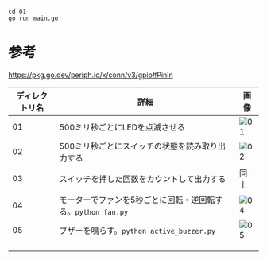 ```
cd 01
go run main.go
```

# 参考
https://pkg.go.dev/periph.io/x/conn/v3/gpio#PinIn

| ディレクトリ名 | 詳細 | 画像
| --- | --- | ---
| 01 | 500ミリ秒ごとにLEDを点滅させる |![01](https://github.com/user-attachments/assets/cc7b3646-9d9c-48f1-b04e-7b7d87d28501)
| 02 | 500ミリ秒ごとにスイッチの状態を読み取り出力する | ![02](https://github.com/user-attachments/assets/18eb3f10-3f9d-4b30-b064-4f91910cbc7d)
| 03 | スイッチを押した回数をカウントして出力する | 同上 |
| 04 | モーターでファンを5秒ごとに回転・逆回転する。`python fan.py` | ![04](https://github.com/user-attachments/assets/60f0ef9a-9e6b-45c7-a446-b3670ebeb6d4) |
| 05 | ブザーを鳴らす。`python active_buzzer.py` | ![05](https://github.com/user-attachments/assets/c9451c60-37a5-4842-bb2e-006869623d6d) |
|  |  |  |
|  |  |  |
|  |  |  |

